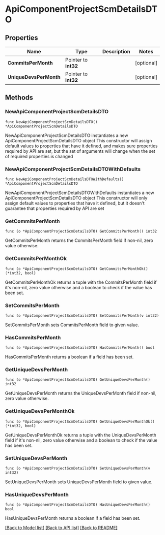 # ApiComponentProjectScmDetailsDTO

## Properties

Name | Type | Description | Notes
------------ | ------------- | ------------- | -------------
**CommitsPerMonth** | Pointer to **int32** |  | [optional] 
**UniqueDevsPerMonth** | Pointer to **int32** |  | [optional] 

## Methods

### NewApiComponentProjectScmDetailsDTO

`func NewApiComponentProjectScmDetailsDTO() *ApiComponentProjectScmDetailsDTO`

NewApiComponentProjectScmDetailsDTO instantiates a new ApiComponentProjectScmDetailsDTO object
This constructor will assign default values to properties that have it defined,
and makes sure properties required by API are set, but the set of arguments
will change when the set of required properties is changed

### NewApiComponentProjectScmDetailsDTOWithDefaults

`func NewApiComponentProjectScmDetailsDTOWithDefaults() *ApiComponentProjectScmDetailsDTO`

NewApiComponentProjectScmDetailsDTOWithDefaults instantiates a new ApiComponentProjectScmDetailsDTO object
This constructor will only assign default values to properties that have it defined,
but it doesn't guarantee that properties required by API are set

### GetCommitsPerMonth

`func (o *ApiComponentProjectScmDetailsDTO) GetCommitsPerMonth() int32`

GetCommitsPerMonth returns the CommitsPerMonth field if non-nil, zero value otherwise.

### GetCommitsPerMonthOk

`func (o *ApiComponentProjectScmDetailsDTO) GetCommitsPerMonthOk() (*int32, bool)`

GetCommitsPerMonthOk returns a tuple with the CommitsPerMonth field if it's non-nil, zero value otherwise
and a boolean to check if the value has been set.

### SetCommitsPerMonth

`func (o *ApiComponentProjectScmDetailsDTO) SetCommitsPerMonth(v int32)`

SetCommitsPerMonth sets CommitsPerMonth field to given value.

### HasCommitsPerMonth

`func (o *ApiComponentProjectScmDetailsDTO) HasCommitsPerMonth() bool`

HasCommitsPerMonth returns a boolean if a field has been set.

### GetUniqueDevsPerMonth

`func (o *ApiComponentProjectScmDetailsDTO) GetUniqueDevsPerMonth() int32`

GetUniqueDevsPerMonth returns the UniqueDevsPerMonth field if non-nil, zero value otherwise.

### GetUniqueDevsPerMonthOk

`func (o *ApiComponentProjectScmDetailsDTO) GetUniqueDevsPerMonthOk() (*int32, bool)`

GetUniqueDevsPerMonthOk returns a tuple with the UniqueDevsPerMonth field if it's non-nil, zero value otherwise
and a boolean to check if the value has been set.

### SetUniqueDevsPerMonth

`func (o *ApiComponentProjectScmDetailsDTO) SetUniqueDevsPerMonth(v int32)`

SetUniqueDevsPerMonth sets UniqueDevsPerMonth field to given value.

### HasUniqueDevsPerMonth

`func (o *ApiComponentProjectScmDetailsDTO) HasUniqueDevsPerMonth() bool`

HasUniqueDevsPerMonth returns a boolean if a field has been set.


[[Back to Model list]](../README.md#documentation-for-models) [[Back to API list]](../README.md#documentation-for-api-endpoints) [[Back to README]](../README.md)


